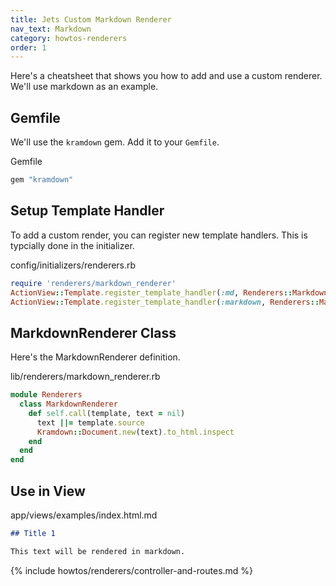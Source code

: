 ```yaml
---
title: Jets Custom Markdown Renderer
nav_text: Markdown
category: howtos-renderers
order: 1
---
```


Here's a cheatsheet that shows you how to add and use a custom renderer. We'll use markdown as an example.

## Gemfile

We'll use the `kramdown` gem. Add it to your `Gemfile`.

Gemfile

```ruby
gem "kramdown"
```

## Setup Template Handler

To add a custom render, you can register new template handlers. This is typcially done in the initializer.

config/initializers/renderers.rb

```ruby
require 'renderers/markdown_renderer'
ActionView::Template.register_template_handler(:md, Renderers::MarkdownRenderer)
ActionView::Template.register_template_handler(:markdown, Renderers::MarkdownRenderer)
```

## MarkdownRenderer Class

Here's the MarkdownRenderer definition.

lib/renderers/markdown_renderer.rb

```ruby
module Renderers
  class MarkdownRenderer
    def self.call(template, text = nil)
      text ||= template.source
      Kramdown::Document.new(text).to_html.inspect
    end
  end
end
```

## Use in View

app/views/examples/index.html.md

```markdown
## Title 1

This text will be rendered in markdown.
```

{% include howtos/renderers/controller-and-routes.md %}
